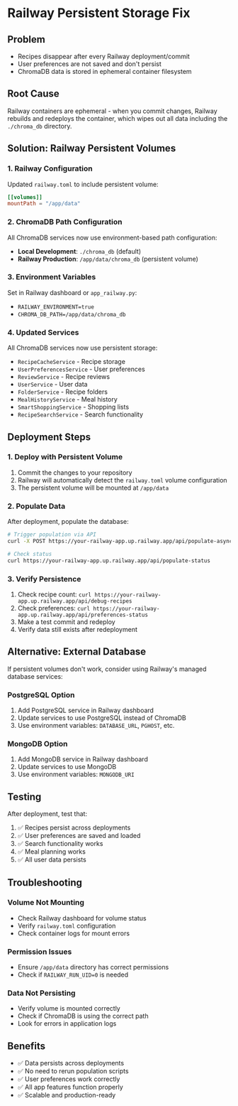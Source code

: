 # Railway Persistent Storage Fix

## Problem
- Recipes disappear after every Railway deployment/commit
- User preferences are not saved and don't persist
- ChromaDB data is stored in ephemeral container filesystem

## Root Cause
Railway containers are ephemeral - when you commit changes, Railway rebuilds and redeploys the container, which wipes out all data including the `./chroma_db` directory.

## Solution: Railway Persistent Volumes

### 1. Railway Configuration
Updated `railway.toml` to include persistent volume:
```toml
[[volumes]]
mountPath = "/app/data"
```

### 2. ChromaDB Path Configuration
All ChromaDB services now use environment-based path configuration:

- **Local Development**: `./chroma_db` (default)
- **Railway Production**: `/app/data/chroma_db` (persistent volume)

### 3. Environment Variables
Set in Railway dashboard or `app_railway.py`:
- `RAILWAY_ENVIRONMENT=true`
- `CHROMA_DB_PATH=/app/data/chroma_db`

### 4. Updated Services
All ChromaDB services now use persistent storage:
- `RecipeCacheService` - Recipe storage
- `UserPreferencesService` - User preferences
- `ReviewService` - Recipe reviews
- `UserService` - User data
- `FolderService` - Recipe folders
- `MealHistoryService` - Meal history
- `SmartShoppingService` - Shopping lists
- `RecipeSearchService` - Search functionality

## Deployment Steps

### 1. Deploy with Persistent Volume
1. Commit the changes to your repository
2. Railway will automatically detect the `railway.toml` volume configuration
3. The persistent volume will be mounted at `/app/data`

### 2. Populate Data
After deployment, populate the database:
```bash
# Trigger population via API
curl -X POST https://your-railway-app.up.railway.app/api/populate-async

# Check status
curl https://your-railway-app.up.railway.app/api/populate-status
```

### 3. Verify Persistence
1. Check recipe count: `curl https://your-railway-app.up.railway.app/api/debug-recipes`
2. Check preferences: `curl https://your-railway-app.up.railway.app/api/preferences-status`
3. Make a test commit and redeploy
4. Verify data still exists after redeployment

## Alternative: External Database
If persistent volumes don't work, consider using Railway's managed database services:

### PostgreSQL Option
1. Add PostgreSQL service in Railway dashboard
2. Update services to use PostgreSQL instead of ChromaDB
3. Use environment variables: `DATABASE_URL`, `PGHOST`, etc.

### MongoDB Option
1. Add MongoDB service in Railway dashboard
2. Update services to use MongoDB
3. Use environment variables: `MONGODB_URI`

## Testing
After deployment, test that:
1. ✅ Recipes persist across deployments
2. ✅ User preferences are saved and loaded
3. ✅ Search functionality works
4. ✅ Meal planning works
5. ✅ All user data persists

## Troubleshooting

### Volume Not Mounting
- Check Railway dashboard for volume status
- Verify `railway.toml` configuration
- Check container logs for mount errors

### Permission Issues
- Ensure `/app/data` directory has correct permissions
- Check if `RAILWAY_RUN_UID=0` is needed

### Data Not Persisting
- Verify volume is mounted correctly
- Check if ChromaDB is using the correct path
- Look for errors in application logs

## Benefits
- ✅ Data persists across deployments
- ✅ No need to rerun population scripts
- ✅ User preferences work correctly
- ✅ All app features function properly
- ✅ Scalable and production-ready
